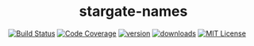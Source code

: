 <div align="center">
  <h1>stargate-names</h1>
</div>

[![Build Status][build-badge]][build]
[![Code Coverage][coverage-badge]][coverage]
[![version][version-badge]][package]
[![downloads][downloads-badge]][npmcharts]
[![MIT License][license-badge]][license]

[build-badge]: https://img.shields.io/travis/vitaliiburlaka/stargate-names.svg
[build]: https://travis-ci.org/vitaliiburlaka/stargate-names
[coverage-badge]: https://img.shields.io/codecov/c/github/vitaliiburlaka/stargate-names.svg
[coverage]: https://codecov.io/github/vitaliiburlaka/stargate-names
[version-badge]: https://img.shields.io/npm/v/stargate-names.svg
[package]: https://www.npmjs.com/package/stargate-names
[downloads-badge]: https://img.shields.io/npm/dm/stargate-names.svg
[npmcharts]: http://npmcharts.com/compare/stargate-names
[license-badge]: https://img.shields.io/npm/l/stargate-names.svg
[license]: https://github.com/vitaliiburlaka/stargate-names/blob/master/LICENSE
